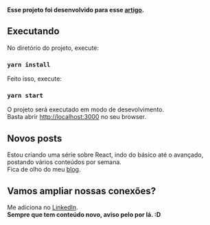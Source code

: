 **Esse projeto foi desenvolvido para esse [artigo](https://alvesjunior.netlify.app/criando-um-todo-list-para-entender-o-react/).**

## Executando

No diretório do projeto, execute:

### `yarn install`

Feito isso, execute:

### `yarn start`

O projeto será executado em modo de desevolvimento. <br />
Basta abrir [http://localhost:3000](http://localhost:3000) no seu browser.

## Novos posts

Estou criando uma série sobre React, indo do básico até o avançado, postando vários conteúdos por semana. <br />
Fica de olho do meu [blog](https://alvesjunior.netlify.app/). <br />

## Vamos ampliar nossas conexões?

Me adiciona no [LinkedIn](https://www.linkedin.com/in/junior-alves-b66a10127/). <br />
**Sempre que tem conteúdo novo, aviso pelo por lá. :D**
